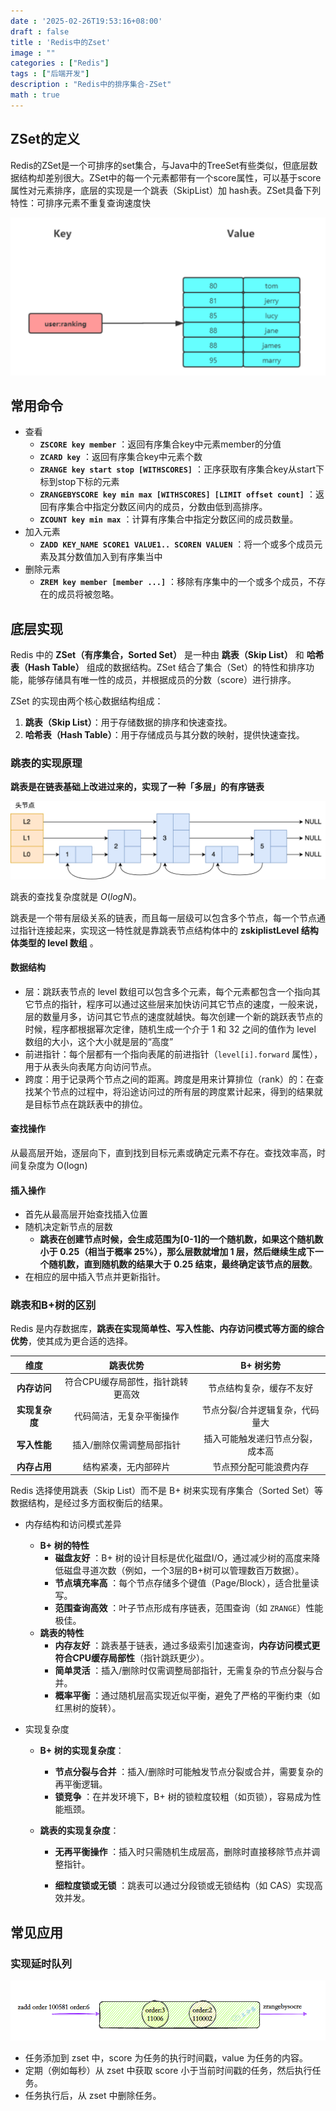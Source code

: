 ```yaml
---
date : '2025-02-26T19:53:16+08:00'
draft : false
title : 'Redis中的Zset'
image : ""
categories : ["Redis"]
tags : ["后端开发"]
description : "Redis中的排序集合-ZSet"
math : true
---
```


## ZSet的定义

Redis的ZSet是一个可排序的set集合，与Java中的TreeSet有些类似，但底层数据结构却差别很大。ZSet中的每一个元素都带有一个score属性，可以基于score属性对元素排序，底层的实现是一个跳表（SkipList）加 hash表。ZSet具备下列特性：可排序元素不重复查询速度快

![ZSet](zset.png)

## 常用命令

- 查看
  - **`ZSCORE key member`** ：返回有序集合key中元素member的分值
  - **`ZCARD key`**  ：返回有序集合key中元素个数
  - **`ZRANGE key start stop [WITHSCORES]`** ：正序获取有序集合key从start下标到stop下标的元素
  - **`ZRANGEBYSCORE key min max [WITHSCORES] [LIMIT offset count]`** ：返回有序集合中指定分数区间内的成员，分数由低到高排序。
  - **`ZCOUNT key min max`** ：计算有序集合中指定分数区间的成员数量。
- 加入元素
  - **`ZADD KEY_NAME SCORE1 VALUE1.. SCOREN VALUEN`** ：将一个或多个成员元素及其分数值加入到有序集当中
- 删除元素
  - **`ZREM key member [member ...]`** ：移除有序集中的一个或多个成员，不存在的成员将被忽略。

## 底层实现

Redis 中的 **ZSet（有序集合，Sorted Set）** 是一种由 **跳表（Skip List）** 和 **哈希表（Hash Table）** 组成的数据结构。ZSet 结合了集合（Set）的特性和排序功能，能够存储具有唯一性的成员，并根据成员的分数（score）进行排序。

ZSet 的实现由两个核心数据结构组成：

1. **跳表（Skip List）**：用于存储数据的排序和快速查找。
2. **哈希表（Hash Table）**：用于存储成员与其分数的映射，提供快速查找。

### 跳表的实现原理

**跳表是在链表基础上改进过来的，实现了一种「多层」的有序链表**

![跳表原理](1719804939236-89f12a47-b851-4d06-a5f3-399e1119db57.png)

跳表的查找复杂度就是 $O(logN)$。

跳表是一个带有层级关系的链表，而且每一层级可以包含多个节点，每一个节点通过指针连接起来，实现这一特性就是靠跳表节点结构体中的 **zskiplistLevel 结构体类型的 level 数组** 。

#### 数据结构

- 层：跳跃表节点的 level 数组可以包含多个元素，每个元素都包含一个指向其它节点的指针，程序可以通过这些层来加快访问其它节点的速度，一般来说，层的数量月多，访问其它节点的速度就越快。每次创建一个新的跳跃表节点的时候，程序都根据幂次定律，随机生成一个介于 1 和 32 之间的值作为 level 数组的大小，这个大小就是层的“高度”
- 前进指针：每个层都有一个指向表尾的前进指针（`level[i].forward` 属性），用于从表头向表尾方向访问节点。
- 跨度：用于记录两个节点之间的距离。跨度是用来计算排位（rank）的：在查找某个节点的过程中，将沿途访问过的所有层的跨度累计起来，得到的结果就是目标节点在跳跃表中的排位。

#### 查找操作

从最高层开始，逐层向下，直到找到目标元素或确定元素不存在。查找效率高，时间复杂度为 O(logn)

#### 插入操作

- 首先从最高层开始查找插入位置
- 随机决定新节点的层数
  - **跳表在创建节点时候，会生成范围为[0-1]的一个随机数，如果这个随机数小于 0.25（相当于概率 25%），那么层数就增加 1 层，然后继续生成下一个随机数，直到随机数的结果大于 0.25 结束，最终确定该节点的层数**。
- 在相应的层中插入节点并更新指针。

### 跳表和B+树的区别

Redis 是内存数据库，**跳表在实现简单性、写入性能、内存访问模式等方面的综合优势**，使其成为更合适的选择。

|      维度      |             跳表优势              |            B+ 树劣势             |
| :------------: | :-------------------------------: | :------------------------------: |
|  **内存访问**  | 符合CPU缓存局部性，指针跳转更高效 |     节点结构复杂，缓存不友好     |
| **实现复杂度** |     代码简洁，无复杂平衡操作      | 节点分裂/合并逻辑复杂，代码量大  |
|  **写入性能**  |     插入/删除仅需调整局部指针     | 插入可能触发递归节点分裂，成本高 |
|  **内存占用**  |       结构紧凑，无内部碎片        |      节点预分配可能浪费内存      |

Redis 选择使用跳表（Skip List）而不是 B+ 树来实现有序集合（Sorted Set）等数据结构，是经过多方面权衡后的结果。

- 内存结构和访问模式差异

  - **B+ 树的特性**
    - **磁盘友好** ：B+ 树的设计目标是优化磁盘I/O，通过减少树的高度来降低磁盘寻道次数（例如，一个3层的B+树可以管理数百万数据）。
    - **节点填充率高** ：每个节点存储多个键值（Page/Block），适合批量读写。
    - **范围查询高效** ：叶子节点形成有序链表，范围查询（如 `ZRANGE`）性能极佳。
  - **跳表的特性**
    - **内存友好** ：跳表基于链表，通过多级索引加速查询，**内存访问模式更符合CPU缓存局部性**（指针跳跃更少）。
    - **简单灵活** ：插入/删除时仅需调整局部指针，无需复杂的节点分裂与合并。
    - **概率平衡** ：通过随机层高实现近似平衡，避免了严格的平衡约束（如红黑树的旋转）。

- 实现复杂度

  - **B+ 树的实现复杂度**：

    - **节点分裂与合并** ：插入/删除时可能触发节点分裂或合并，需要复杂的再平衡逻辑。
    - **锁竞争** ：在并发环境下，B+ 树的锁粒度较粗（如页锁），容易成为性能瓶颈。

  - **跳表的实现复杂度**：

    - **无再平衡操作** ：插入时只需随机生成层高，删除时直接移除节点并调整指针。

    - **细粒度锁或无锁** ：跳表可以通过分段锁或无锁结构（如 CAS）实现高效并发。


## 常见应用

### 实现延时队列

![三分恶面渣逆袭：zset实现延时队列](redis-54bbcc36-0b00-4142-a6eb-bf2ef48c2213.png)

- 任务添加到 zset 中，score 为任务的执行时间戳，value 为任务的内容。
- 定期（例如每秒）从 zset 中获取 score 小于当前时间戳的任务，然后执行任务。
- 任务执行后，从 zset 中删除任务。